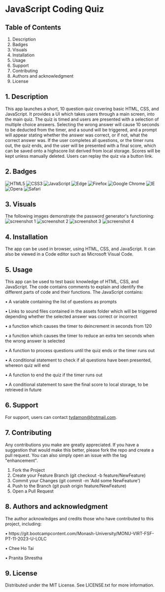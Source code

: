 # JavaScript Coding Quiz
## Table of Contents
1. Description
2. Badges
3. Visuals
4. Installation
5. Usage
6. Support
7. Contributing
8. Authors and acknowledgment
9. License
## 1. Description
This app launches a short, 10 question quiz covering basic HTML, CSS, and JavaScript. It provides a UI which takes users through a main screen, into the main quiz. The quiz is timed and users are presented with a selection of multiple choice answers. Selecting the wrong answer will cause 10 seconds to be deducted from the timer, and a sound will be triggered, and a prompt will appear stating whether the answer was correct, or if not, what the correct answer was. If the user completes all questions, or the timer runs out, the quiz ends, and the user will be presented with a final score, which can be saved onto a highscore list derived from local storage. Scores will be kept unless manually deleted.  Users can replay the quiz via a button link.
## 2. Badges
![HTML5](https://img.shields.io/badge/html5-%23E34F26.svg?style=for-the-badge&logo=html5&logoColor=white)
![CSS3](https://img.shields.io/badge/css3-%231572B6.svg?style=for-the-badge&logo=css3&logoColor=white)
![JavaScript](https://img.shields.io/badge/javascript-%23323330.svg?style=for-the-badge&logo=javascript&logoColor=%23F7DF1E)
![Edge](https://img.shields.io/badge/Edge-0078D7?style=for-the-badge&logo=Microsoft-edge&logoColor=white)
![Firefox](https://img.shields.io/badge/Firefox-FF7139?style=for-the-badge&logo=Firefox-Browser&logoColor=white)
![Google Chrome](https://img.shields.io/badge/Google%20Chrome-4285F4?style=for-the-badge&logo=GoogleChrome&logoColor=white)
![IE](https://img.shields.io/badge/Internet%20Explorer-0076D6?style=for-the-badge&logo=Internet%20Explorer&logoColor=white)
![Opera](https://img.shields.io/badge/Opera-FF1B2D?style=for-the-badge&logo=Opera&logoColor=white)
![Safari](https://img.shields.io/badge/Safari-000000?style=for-the-badge&logo=Safari&logoColor=white)
## 3. Visuals
The following images demonstrate the password generator's functioning:
![screenshot 1](https://github.com/sifwolf1991/coding-quiz/assets/139626561/6ed39c88-fb61-4b98-9f49-19e6fd7f9f8e)
![screenshot 2](https://github.com/sifwolf1991/coding-quiz/assets/139626561/1c0acffc-9870-450e-94f5-52695c054b56)
![screenshot 3](https://github.com/sifwolf1991/coding-quiz/assets/139626561/81c1fe8e-579d-4d57-b762-dde2d81651d9)
![screenshot 4](https://github.com/sifwolf1991/coding-quiz/assets/139626561/18a5c600-fde2-4c5c-bf38-7f04777ba306)
## 4. Installation
The app can be used in browser, using HTML, CSS, and JavaScript. It can also be viewed in a Code editor such as Microsoft Visual Code.
## 5. Usage
This app can be used to test basic knowledge of HTML, CSS, and JavaScript. 
The code contains comments to explain and identify the different parts of code and their functions.
The JavaScript contains: 
<p>•	A variable containing the list of questions as prompts</p>
<p>•	Links to sound files contained in the assets folder which will be triggered depending whether the selected answer was correct or incorrect</p>
<p>•	a function which causes the timer to deincrement in seconds from 120</p>
<p>•	a function which causes the timer to reduce an extra ten seconds when the wrong answer is selected</p>
<p>•	A function to process questions until the quiz ends or the timer runs out</p>
<p>•	A conditional statement to check if all questions have been presented, whereon quiz will end</p>
<p>•	A function to end the quiz if the timer runs out</p>
<p>•	A conditional statement to save the final score to local storage, to be retrieved in future</p>

## 6. Support
For support, users can contact tydamon@hotmail.com.
## 7. Contributing
Any contributions you make are greatly appreciated.
If you have a suggestion that would make this better, please fork the repo and create a pull request. You can also simply open an issue with the tag "enhancement". 
1.	Fork the Project
2.	Create your Feature Branch (git checkout -b feature/NewFeature)
3.	Commit your Changes (git commit -m 'Add some NewFeature')
4.	Push to the Branch (git push origin feature/NewFeature)
5.	Open a Pull Request
## 8. Authors and acknowledgment
The author acknowledges and credits those who have contributed to this project, including:
<p>•	https://git.bootcampcontent.com/Monash-University/MONU-VIRT-FSF-PT-11-2023-U-LOLC</p>
<p>•	Chee Ho Tai</p>
<p>•	Pranita Shrestha</p>

## 9. License
Distributed under the MIT License. See LICENSE.txt for more information.
